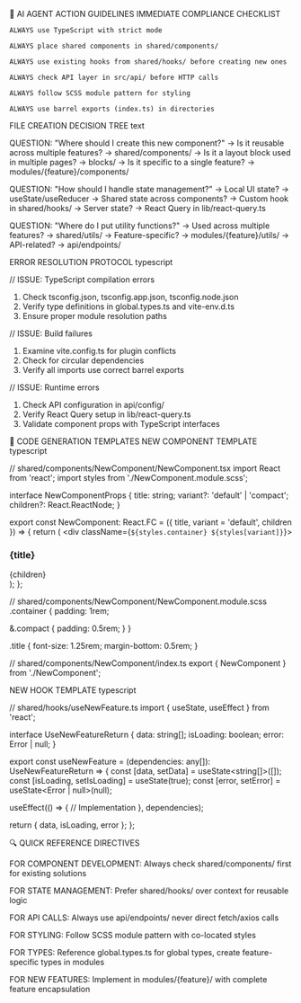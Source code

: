 🎯 AI AGENT ACTION GUIDELINES
IMMEDIATE COMPLIANCE CHECKLIST

    ALWAYS use TypeScript with strict mode

    ALWAYS place shared components in shared/components/

    ALWAYS use existing hooks from shared/hooks/ before creating new ones

    ALWAYS check API layer in src/api/ before HTTP calls

    ALWAYS follow SCSS module pattern for styling

    ALWAYS use barrel exports (index.ts) in directories

FILE CREATION DECISION TREE
text

QUESTION: "Where should I create this new component?"
→ Is it reusable across multiple features? → shared/components/
→ Is it a layout block used in multiple pages? → blocks/
→ Is it specific to a single feature? → modules/{feature}/components/

QUESTION: "How should I handle state management?"
→ Local UI state? → useState/useReducer
→ Shared state across components? → Custom hook in shared/hooks/
→ Server state? → React Query in lib/react-query.ts

QUESTION: "Where do I put utility functions?"
→ Used across multiple features? → shared/utils/
→ Feature-specific? → modules/{feature}/utils/
→ API-related? → api/endpoints/

ERROR RESOLUTION PROTOCOL
typescript

// ISSUE: TypeScript compilation errors
1. Check tsconfig.json, tsconfig.app.json, tsconfig.node.json
2. Verify type definitions in global.types.ts and vite-env.d.ts
3. Ensure proper module resolution paths

// ISSUE: Build failures  
1. Examine vite.config.ts for plugin conflicts
2. Check for circular dependencies
3. Verify all imports use correct barrel exports

// ISSUE: Runtime errors
1. Check API configuration in api/config/
2. Verify React Query setup in lib/react-query.ts
3. Validate component props with TypeScript interfaces

📝 CODE GENERATION TEMPLATES
NEW COMPONENT TEMPLATE
typescript

// shared/components/NewComponent/NewComponent.tsx
import React from 'react';
import styles from './NewComponent.module.scss';

interface NewComponentProps {
  title: string;
  variant?: 'default' | 'compact';
  children?: React.ReactNode;
}

export const NewComponent: React.FC<NewComponentProps> = ({
  title,
  variant = 'default',
  children
}) => {
  return (
    <div className={`${styles.container} ${styles[variant]}`}>
      <h3 className={styles.title}>{title}</h3>
      <div className={styles.content}>{children}</div>
    </div>
  );
};

// shared/components/NewComponent/NewComponent.module.scss
.container {
  padding: 1rem;
  
  &.compact {
    padding: 0.5rem;
  }
}

.title {
  font-size: 1.25rem;
  margin-bottom: 0.5rem;
}

// shared/components/NewComponent/index.ts
export { NewComponent } from './NewComponent';

NEW HOOK TEMPLATE
typescript

// shared/hooks/useNewFeature.ts
import { useState, useEffect } from 'react';

interface UseNewFeatureReturn {
  data: string[];
  isLoading: boolean;
  error: Error | null;
}

export const useNewFeature = (dependencies: any[]): UseNewFeatureReturn => {
  const [data, setData] = useState<string[]>([]);
  const [isLoading, setIsLoading] = useState(true);
  const [error, setError] = useState<Error | null>(null);

  useEffect(() => {
    // Implementation
  }, dependencies);

  return { data, isLoading, error };
};

🔍 QUICK REFERENCE DIRECTIVES

FOR COMPONENT DEVELOPMENT: Always check shared/components/ first for existing solutions

FOR STATE MANAGEMENT: Prefer shared/hooks/ over context for reusable logic

FOR API CALLS: Always use api/endpoints/ never direct fetch/axios calls

FOR STYLING: Follow SCSS module pattern with co-located styles

FOR TYPES: Reference global.types.ts for global types, create feature-specific types in modules

FOR NEW FEATURES: Implement in modules/{feature}/ with complete feature encapsulation